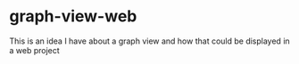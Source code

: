 # graph-view-web
This is an idea I have about a graph view and how that could be displayed in a web project
